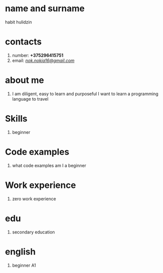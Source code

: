 # name and surname
habit hulidzin
# contacts
1. number: **+375296415751**
2. email: *nok.nokia16@gmail.com*
# about me
1. I am diligent, easy to learn and purposeful I want to learn a programming language to travel
# Skills 
1. beginner  
# Code examples
1. what code examples am I a beginner
# Work experience 
1. zero work experience
# edu
1. secondary education
# english
1. beginner A1
